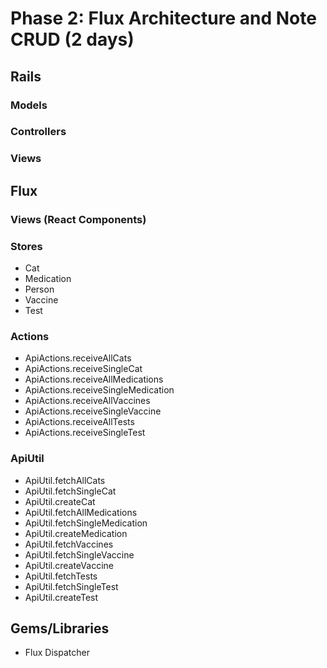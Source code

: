 # Phase 2: Flux Architecture and Note CRUD (2 days)

## Rails
### Models

### Controllers

### Views

## Flux
### Views (React Components)


### Stores
* Cat
* Medication
* Person
* Vaccine
* Test

### Actions
* ApiActions.receiveAllCats
* ApiActions.receiveSingleCat
* ApiActions.receiveAllMedications
* ApiActions.receiveSingleMedication
* ApiActions.receiveAllVaccines
* ApiActions.receiveSingleVaccine
* ApiActions.receiveAllTests
* ApiActions.receiveSingleTest

### ApiUtil
* ApiUtil.fetchAllCats
* ApiUtil.fetchSingleCat
* ApiUtil.createCat
* ApiUtil.fetchAllMedications
* ApiUtil.fetchSingleMedication
* ApiUtil.createMedication
* ApiUtil.fetchVaccines
* ApiUtil.fetchSingleVaccine
* ApiUtil.createVaccine
* ApiUtil.fetchTests
* ApiUtil.fetchSingleTest
* ApiUtil.createTest

## Gems/Libraries
* Flux Dispatcher
